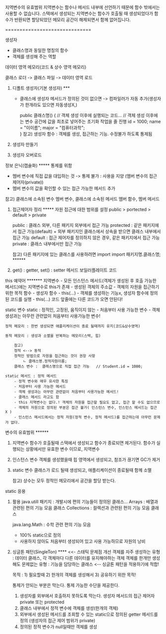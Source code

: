지역변수의 유효범위
지역변수는 함수나 메서드 내부에 선언하기 때문에 함수 밖에서는 사용할 수 없습니다.
스택에서 생성되는 지역변수는 함수가 호출될 때 생성되었다가 함수가 반환되면 할당되었던 메모리 공간이 해제되면서 함께 없어집니다.

==============================


생성자
- 클래스명과 동일한 명칭의 함수 
- 객체를 생성해 주는 역할 

데이터 영역 메모리(코드 & 상수 영역 메모리)

클래스 로더 -> 클래스 파일 -> 데이터 영역 로드 

1. 디폴트 생성자(기본 생성자) ***
	- 클래스에 생성자 메서드가 정의된 것이 없으면 -> 컴파일러가 자동 추가(생성자가 한개라도 있으면 자동생성X,)

		public 클래스명() {
            // 객체 생성 이후에 실행되는 코드...
            // 객체 생성 이후에는 변수 공간에 값을 최초로 넣어주는 초기화 작업을 줄 진행
            id = 1000;
            name = "이이름";
            major = "컴퓨터과학";            
        }
	참고) 생성자 함수 : 객체를 생성, 접근하는 기능. 수정불가 하도록 통제됨

2. 생성자 만들기
3. 생성자 오버로드
	
정보 은닉(캡슐화) ***** 통제를 위함
- 멤버 변수에 직접 값을 대입하는 것 -> 통제 불가 : 사용을 지양 (멤버 변수의 접근 제어자(private))
- 멤버 변수의 값을 확인할 수 있는 접근 가능한 메서드 추가

참고) 클래스에 소속된 변수 멤버 변수, 클래스에 소속된 메서드 멤버 함수, 멤버 메서드

1. 접근제어자 정리 *****
    자원 접근에 대한 범위를 설정
    public > portected > default > private

	public : 클래스 외부, 다른 패키지 외부에서 접근 가능 
	protected : 같은 패키지에서 접근 가능(default) + 외부 패키지인 클래스에서 상속을 받으면 클래스 내부에서 접근 가능
	default : 접근 제어자를 정의하지 않은 경우, 같은 패키지에서 접근 가능
	private : 클래스 내부에서만 접근 가능

	참고)
		다른 패키지에 있는 클래스를 사용하려면 import
		import 패키지명.클래스명; ******
		
2. get() : getter, set() : setter 메서드
	보일러플레이트 코드

this 예약어 ******* 
	지역변수
		- 모든 인스턴스 메서드(객체가 생성된 후 호출 가능한 메서드)에는 지역변수로 this가 존재
		- 생성된 객체의 주소값
		- 객체의 자원을 접근하기 위한 목적
	함수
		- 생성자 함수
		- this(...)
		- 객체를 생성하는 기능x, 생성자 함수에 정의된 코드를 실행
		- this(...) 코드 앞줄에는 다른 코드가 오면 안된다!


static 변수
	static : 정적인, 고정된, 움직이지 않는
	- 처음부터 사용 가능한 변수
	- 객체 생성과는 아무런 관련없이 처음부터 사용가능한 변수!

	정적 메모리 : 한번 생성되면 애플리케이션이 종료 될때까지 유지(코드&상수영역)
	
	동적 메모리 : 생성과 소멸을 반복하는 메모리(스택, 힙)

		참고)
		정적 <--> 동적
		정적인 방법으로 자원을 접근하는 것이 권장 사항
			ㄴ 클래스명.정적자원이름; 
		클래스 변수 :  클래스명으로 직접 접근 가능	// Student.id = 1000;

	static 메서드 : 정적 메서드
		- 정적 변수와 매우 유사한 특징
		- 처음부터 사용 가능한 메서드
		- 객체 생성과는 아무런 관련없이 처음부터 사용가능한 메서드!
		- 클래스 메서드 라고도 함
		- this 지역변수는 없다.! 객체의 자원을 접근할 필요도 없고, 접근 할 수도 없으므로
		- 객체의 자원으로 정의된 부분은 접근 불가( 인스턴스 변수, 인스턴스 메서드는 접근 X )
		- 인스턴스 메서드에서는 정적 자원(정적 변수, 정적 메서드)를 접근하는데 아무런 문제가 없다.

변수의 유효범위 ******
1. 지역변수 
	함수가 호출될때 스택에서 생성되고 함수가 종료되면 제거된다.
	함수가 실행되는 상황에서만 유효한 변수 이므로, 지역변수

2. 인스턴스 변수
	객체를 생성했을때 힙 영역에서 생성되고, 참조가 끊기면  GC가 제거

3. static 변수 
	클래스가 로드 될때 생성되고, 애플리케이션이 종료될때 함께 소멸

	참고) 
		상수는 모두 정적인 메모리에서 공간을 할당 받는다.

static 응용 
1. 활용
	java.utill 패키지 : 개발시에 편의 기능들이 정의된 클래스...
		Arrays : 배열과 관련된 편의 기능 모음 클래스
		Collections : 컬렉션과 관련된 편의 기능 모음 클래스

	java.lang.Math : 수학 관련 편의 기능 모음
	- 100% static으로 정의
	- 사용하지 않아도 처음부터 생성되어 있고 사용 가능하므로 자원의 낭비

2. 싱글톤 패턴(SingleTon)  **** <<- 스태틱 문제점 개선
	객체를 자주 생성하는 유형 : 데이터 클래스, 각 객체마다 다른 데이터를 유지해야하는 객체
	객체를 한개만 생성해도 문제없는 유형 : 기능을 담당하는 클래스 <--  싱글톤 패턴을 적용하기에 적합!

	목적 : 1) 필요할때 
		  2) 한개의 객체를 생성해서 
		  3) 공유하기 위한 목적!
	
	통제가 안되는 부분은 막는다. 통제 가능한 수단을 제공한다.
	1) 생성자를 외부에서 호출하지 못하도록 막는다. 생성자 메서드의 접근 제어자 private 또는 protected
	2) 클래스 내부에서 정적 변수에 객체를 생성(한개의 객체)
	3) 외부에서 생성된 메서드를 조회할 수 있는 static으로 정의된 getter 메서드를 정의
		(생성자의 접근 제어 범위가 private)
	4) 정의된 정적 변수가 null일때만 객체를 생성



